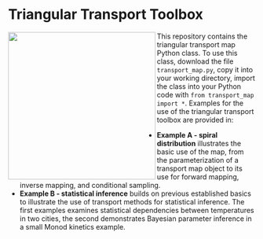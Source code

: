 # Triangular Transport Toolbox

<img align="left" src="https://github.com/MaxRamgraber/Triangular-Transport-Toolbox/blob/main/figures/spiral_animated.gif" height="300px">

This repository contains the triangular transport map Python class. To use this class, download the file `transport_map.py`, copy it into your working directory, import the class into your Python code with `from transport_map import *`. Examples for the use of the triangular transport toolbox are provided in:

 - **Example A - spiral distribution** illustrates the basic use of the map, from the parameterization of a transport map object to its use for forward mapping, inverse mapping, and conditional sampling.
 - **Example B - statistical inference** builds on previous established basics to illustrate the use of transport methods for statistical inference. The first examples examines statistical dependencies between temperatures in two cities, the second demonstrates Bayesian parameter inference in a small Monod kinetics example.
